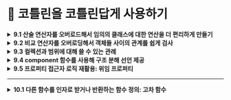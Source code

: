 # 📌 코틀린을 코틀린답게 사용하기 

<details>
<summary><strong>9.1 산술 연산자를 오버로드해서 임의의 클래스에 대한 연산을 더 편리하게 만들기</strong></summary>
  
- 코틀린에서 관례를 사용하는 가장 단순한 예는 산술 연산자

## 9.1.1 plus, times, divide 등: 이항 산술 연산 오버로딩

```kotlin
data class Point(val x: Int, val y: Int) {
    operator fun plus(other: Point): Point {
        return Point(x + other.x, y + other.y)
    }
}
```

```kotlin
fun main() {
	val p1 = Point(10, 20)
	val p2 = Point(30, 40)
	println(p1 + p2) // 기호를 쓰면 plus 함수가 호출 
	// Point(x=40, y=60)
}
```

- `plus` 함수 앞에 `operator` 키워드를 붙여야 한다는 점
- 연산자를 오버로딩하는 함수 앞에는 반드시 `operator` 가 있어야함
- `operator` 키워드를 붙임으로 써 어떤 함수가 관례를 따르는 함수임을 명확히 할 수 있음
- 실수로 관례에서 사용하는 함수 이름을 사용하는 경우를 막아줌
- **함수 이름**(`plus`, `minus`, `times`, `div` 등)과 **`operator`** 키워드를 맞추면, 표준 연산자(`+`, `-`, `*`, `/`)를 그대로 사용 가능

## 9.1.2 연산을 적용한 다음에 그 결과를 바로 대입: 복합 연산자 오버로딩

- `plus` 와 같은 연산자를 오버로딩하면 코틀린은 `+` 연산자뿐 아니라 그와 관련 있는 연산자인 `+=` 도 자동으로 함께 지원 `+=` , `-=` 등의 연산자는 `복합 대입 연산자`라고 부름

## 9.1.3 피연산자가 1개뿐인 연산자: 단한 연산자 오버로딩

- 단항 연산자를 오버로딩하는 절차도 이항 연산자와 마찬가지
- 미리 정해진 이름의 함수를 선언하면서 `operator` 로 표시하면 됨

```kotlin
data class Point(val x: Int, val y: Int) {
    // -point
    operator fun unaryMinus(): Point =
        Point(-x, -y)

    // ++point
    operator fun inc(): Point =
        Point(x + 1, y + 1)

    // --point
    operator fun dec(): Point =
        Point(x - 1, y - 1)
}
```

```kotlin
fun main() {
    val p = Point(3, 5)

    val neg = -p
    println(neg)   // Point(x=-3, y=-5)

    val p2 = p.inc()    // 혹은 ++p
    println(p2)   // Point(x=4, y=6)

    var p3 = p
    p3++
    println(p3)   // Point(x=4, y=6)

    val p4 = p3.dec()   // 혹은 --p3
    println(p4)   // Point(x=3, y=5)
}
```
</details>

<details>
<summary><strong>9.2 비교 연산자를 오버로딩해서 객체들 사이의 관계를 쉽게 검사 </strong></summary>
	
- 코틀린에서는 산술 연산자와 마찬가지로 기본 타입 값뿐 아니라 모든 객체에 대해 비교 연산(`==`, `!=`, `>`, `<`) 등를 수행할 수 있음
- `equals`, `compareTo` 를 호출해야 하는 자바와 달리 코틀린에서는  `==` 비교 연산자를 직접 사용할 수 있어 비교 코드가 더 간결하며 이해하기 쉬움

## 9.2.1 동등성 연산자: equals

- 코틀린의 `==` 연산자는 내부적으로 `a?.equals(b) ?: (b === null)` 을 호출
- **참조 동일성**을 직접 비교하려면 `===` ,`!==` 사용

## 9.2.2 순서 연산자: compareTo (<, >, ≤, ≥)

- **`operator fun compareTo(other): Int`** 을 구현
- **양수/0/음수** 반환에 따라 <, ==, > 같은 연산자 지원
- **멤버 함수**로 직접 구현하거나, **확장 함수**로도 활용 가능
</details>


<details>
<summary><strong>9.3  컬렉션과 범위에 대해 쓸 수 있는 관례</strong></summary>
- 컬렉션을 다룰 때 가장 많이 쓰는 연산은 인덱스를 사용해 원소를 읽거나 쓰는 연산과 어떤 값이 컬렉션에 속해 있는지 검사하는 연산임

## 9.3.1 인덱스로 원소 접근: get과 set

- 코틀린 컬렉션(`List`, `Map` 등)는 `operator fun get(index)` 와 `operator fun set(index, value`) 를 제공해, 인덱스 연산자([]) 문법을 사용할 수 있게 해 줌
- **불변 컬렉션 vs 가변 컬렉션**
    - `List<T>` 는 읽기 전용이므로 `get(index)` 만 지원
    - `MutableList<T>` 는 `get` 과 `set` 둘 다 지원해 요소 변경이 가능

## 9.3.2 어떤 객체가 컬렉션에 들어있는지 검사: in 관례

- **`contains` 연산자 함수**
- 컬렉션(List, Set, Map 등)에는 `operator fun contains(element: T): Boolean` 가 정의되어 있어, 특정 원소가 컬렉션에 포함되어 있는지를 검사할 수 있음
- `in` 연산자는 내부적으로 `contains`호출

```kotlin
val nums = listOf(1, 2, 3)
println(2 in nums)    // nums.contains(2) → true
println(5 !in nums)   // !nums.contains(5) → true
```

- **불변 vs 가변 컬렉션**
    - `List<T>` / `Set<T>` 등 읽기 전용 컬렉션에서도 `contains` 만 있어 `in` 연산이 가능
    - `MutableList<T>` / `MutableSet<T>` 에도 동일하게 `in` / `!in` 사용 가능.
- **Map의 키 검사**
    - `Map<K, V>` 의 경우 `operator fun contains(key: K): Boolean` 가 키 검사용으로 정의되어 있음
    
    ```kotlin
    val map = mapOf("a" to 1, "b" to 2)
    if ("a" in map) { /* true */ }
    ```
    
- **문자열과 범위에도 적용**

```kotlin
"ell" in "Hello"  // true
```

## 9.3.3 객체로부터 범위 만들기: rangeTo와 rangeUtil 관례

- `a..b` 구문은 내부적으로 `a.rangeTo(b)`를 호출
- ex) `a..b` → `a.rangeTo(b)` (끝값 포함)
- `a until b` → 끝값 미포함 범위
- 커스텀 타입에 rangeTo/until을 정의하면 for (x in …) 같은 범위 반복을 직접 지원할 수 있습니다.

## 9.3.4 자신의 타입에 대해 루프 수행: iterator 관례

- **for-루프와 iterator**
    - Kotlin의 for (item in collection) 구문은 내부적으로 다음 과정을 거침
        - 대상 객체에 `operator fun iterator(): Iterator<T>` 가 있는지 확인
        - 반환된 `Iterator<T>`에서 `hasNext()`와 `next()`를 반복 호출
- **Iterator 인터페이스**
    
    ```kotlin
    interface Iterator<out T> {
      fun hasNext(): Boolean
      fun next(): T
    }
    ```
    
    - `hasNext()`가 `true`인 동안 `next()`를 호출해 순차적으로 요소를 꺼냄
</details>

<details>
<summary><strong>9.4 component 함수를 사용해 구조 분해 선언 제공</strong></summary>
	
- 구조 분해 선언를 사용하면 복합적인 값을 분해해서 별도의 여러 자역 변수를 한꺼번에 초기화할 수 있음
- 복합적인 값을 **여러 변수로 한꺼번에 분해**해서 초기화하는 문법
- 예: `val (name, age) = person`

---

- **작동 원리**
    - 구조 분해 선언은 `componentN()` 함수들을 호출하여 동작함.
    - 예를 들어, `val (a, b) = obj` → 내부적으로 `obj.component1()`과 `obj.component2()` 호출됨.

---

- **사용 조건**
    - 클래스에 `componentN()` 함수가 정의되어 있어야 함.
    - **`data class`**는 자동으로 `componentN()` 함수를 생성해줌.

```kotlin
class Point(val x: Int, val y: Int) {
    operator fun component1() = x
    operator fun component2() = y
}

val (x, y) = Point(10, 20)
```
</details>

<details>
<summary><strong>9.5 프로퍼티 접근자 로직 재활용: 위임 프로퍼티</strong></summary>
	
## 9.5.1 위임 프로퍼티의 기본 문법과 내부 동작

- **프로퍼티의 getter/setter 로직을 다른 객체에 위임**하는 방식
- 공통된 로직을 재사용할 수 있어 중복 제거와 코드 간결화에 유리함

```kotlin
val property by delegate
```

• `delegate`는 `getValue` / `setValue` 함수를 가진 객체여야 함

## 9.5.2 위임 프로퍼티 사용: by lazy()를 사용한 지연 초기화

- 지연 초기화는 객체의 일부분을 초기화하지 않고 남겨뒀다가 실제로 그 부분의 값이 필요할 경우 초기화할 때 흔히 쓰이는 패턴

```kotlin
val name: String by lazy {
    println("계산 중...")
    "Kotlin"
}
```

- **표준 위임 프로퍼티 종류**
    - `lazy` → 지연 초기화
    - `observable` → 값 변경 감지
    - `vetoable` → 변경 조건 검사
    - `Delegates.notNull<T>()`→ 반드시 나중에 초기화돼야 할 값에 사용
</details>

<hr>

<details>
<summary><strong>10.1 다른 함수를 인자로 받거나 반환하는 함수 정의: 고차 함수 </strong></summary>
	
- 코틀린에서는 람다나 함수 참조를 사용해 함수를 값으로 표현 할 수 있음

## 10.1.1 함수 타입은 람다의 파라미터 타입과 반환 타입을 지정한다.

- 함수를 인자로 받거나, 함수를 반환하는 함수를 고차 함수라고 함
- 코틀린에서는 람다식이나 함수 참조를 통해 함수를 값처럼 사용할 수 있음
- 람다의 매개변수 타입과 반환 타입을 명시하여 사용.

```kotlin
val sum: (Int, Int) -> Int = { x, y -> x + y }
```

## 10.1.2 인자로 전달 받은 함수 호출

- 고차 함수에서 함수를 인자로 전달받았다면, 해당 함수를 일반 함수처럼 호출하면 됨
- 전달받은 함수도 ()를 붙여 호출할 수 있음

```kotlin
fun twoAndThree(operation: (Int, Int) -> Int): Int {
    return operation(2, 3)
}

val sum = twoAndThree { a, b -> a + b }     // 5
val product = twoAndThree { a, b -> a * b } // 6
```

- `operation`이라는 파라미터는 `(Int, Int) -> Int` 타입의 함수
- `operation(2, 3)`처럼 일반 함수처럼 호출 가능

## 10.1.3 자바에서 코틀린 함수 타입 사용

- 코틀린의 함수 타입은 Java의 함수형 인터페이스와 호환됨.
- Java에서는 코틀린 함수 타입을 직접 사용할 수는 없지만, Function 인터페이스나 람다로 전달 가능함.

```kotlin
// kotlin 
fun process(operation: (Int, Int) -> Int): Int {
    return operation(4, 2)
}
```

```java
//java
int result = KotlinKt.process((a, b) -> a + b);
```

- SAM 변환 (Single Abstract Method)
    - 자바에서는 함수형 인터페이스(메서드가 하나인 인터페이스)를 사용하여 코틀린 함수 타입을 전달받을 수 있음
    - 자바의 람다는 이런 인터페이스를 구현한 익명 객체로 자동 변환됨 → SAM 변환

```kotlin
// kotlin 
fun interface IntBinaryOp {
    fun apply(x: Int, y: Int): Int
}

fun compute(op: IntBinaryOp): Int = op.apply(10, 5)
```

```java
// java
int result = KotlinKt.compute((x, y) -> x * y);
```

## 10.1.4 함수 타입의 파라미터에 대해 기본값을 지정할 수 있고, 널이 될 수도 있다.

- 함수 타입 파라미터도 기본값 지정 가능
    - 일반 파라미터처럼 함수 타입 파라미터에도 기본값을 설정할 수 있음
    - 함수 인자를 생략하면 기본으로 지정된 함수가 사용됨

```kotlin
fun greet(message: String, formatter: (String) -> String = { it.uppercase() }) {
    println(formatter(message))
}

greet("hello")                     // HELLO (기본값 사용)
greet("hello") { it.reversed() }  // olleh
```

- 함수 타입 파라미터도 nullable 가능
    - 함수 타입 파라미터에 `null`을 허용할 수도 있음.
    - 이 경우에는 `null` 체크 후 호출 필요

```kotlin
fun greetNullable(message: String, formatter: ((String) -> String)? = null) {
    val result = formatter?.invoke(message) ?: message
    println(result)
}

greetNullable("hello")                        // hello
greetNullable("hello") { it.capitalize() }    // Hello
```

## 10.1.5 함수를 함수에서 반환

- 코틀린에서는 **함수를 반환값으로 사용할 수 있음**
- 즉, **고차 함수는 함수를 반환**할 수도 있음
- 반환 타입은 (파라미터) -> 반환값 형태의 **함수 타입**

```kotlin
fun operation(): (Int) -> Int {
    return { it * 2 }
}

val result = operation()(3)  // 6
```

- `operation()`은 `(Int) -> Int` 타입의 함수를 반환
- 반환된 함수를 즉시 호출: `operation()(3)`

## 10.1.6 람다를 활용해 중복을 줄여 코드 재사용성 높이기

- *공통된 코드 흐름(템플릿)*은 유지하고, 다른 동작만 람다로 전달하여 중복 제거
- 템플릿 메서드 패턴을 람다로 간결하게 구현하는 방식

```kotlin
fun <T> withFileReader(file: File, block: (BufferedReader) -> T): T {
    return file.bufferedReader().use { reader ->
        block(reader)
    }
}
```

- `file.bufferedReader()`와 `use {}`는 **공통 로직**
- 실제 동작은 `block` 람다로 전달 받음

```kotlin
val lines = withFileReader(File("data.txt")) { reader ->
    reader.readLines()
}

val firstLine = withFileReader(File("data.txt")) { reader ->
    reader.readLine()
}
```
</details>
